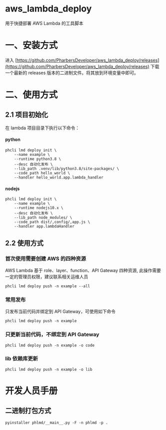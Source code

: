 # aws_lambda_deploy
用于快捷部署 AWS Lambda 的工具脚本

# 一、安装方式
进入 [https://github.com/PharbersDeveloper/aws_lambda_deploy/releases](https://github.com/PharbersDeveloper/aws_lambda_deploy/releases) 下载一个最新的 releases 版本的二进制文件。将其放到环境变量中即可。

# 二、使用方式
## 2.1 项目初始化
在 lambda 项目目录下执行以下命令：

#### python
```$xslt
phcli lmd deploy init \
    --name example \
    --runtime python3.8 \
    --desc 自动化发布 \
    --lib_path .venv/lib/python3.8/site-packages/ \
    --code_path hello_world \
    --handler hello_world.app.lambda_handler
```

#### nodejs
```$xslt
phcli lmd deploy init \
    --name example \
    --runtime nodejs10.x \
    --desc 自动化发布 \
    --lib_path node_modules/ \
    --code_path dist/,config/,app.js \
    --handler app.lambdaHandler
```

## 2.2 使用方式
### 首次使用需要创建 AWS 的四种资源
AWS Lambda 基于 role、layer、function、API Gateway 四种资源, 此操作需要一定的管理员权限，建议联系相关运维人员
```$xslt
phcli lmd deploy push -n example --all
```

### 常用发布
只发布当前代码并绑定到 API Gateway，可使用如下命令
```$xslt
phcli lmd deploy push -n example
```

### 只更新当前代码，不绑定到 API Gateway
```$xslt
phcli lmd deploy push -n example -o code
```

### lib 依赖库更新
```$xslt
phcli lmd deploy push -n example -o lib
```


# 开发人员手册
## 二进制打包方式
```$xslt
pyinstaller phlmd/__main__.py -F -n phlmd -p .
```
